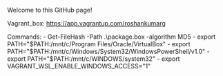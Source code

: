 Welcome to this GitHub page!

Vagrant_box: https://app.vagrantup.com/roshankumarg

Commands:
    - Get-FileHash -Path .\package.box -algorithm MD5
    - export PATH="$PATH:/mnt/c/Program Files/Oracle/VirtualBox"
    - export PATH="$PATH:/mnt/c/Windows/System32/WindowsPowerShell/v1.0"
    - export PATH="$PATH:/mnt/c/WINDOWS/system32"
    - export VAGRANT_WSL_ENABLE_WINDOWS_ACCESS="1"